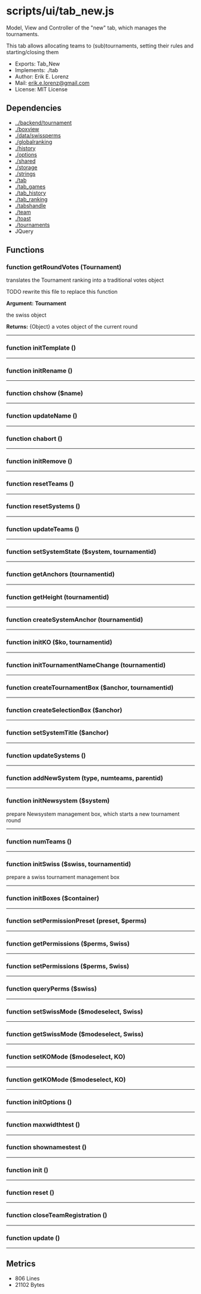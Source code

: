 # scripts/ui/tab_new.js


Model, View and Controller of the "new" tab, which manages the tournaments.

This tab allows allocating teams to (sub)tournaments, setting their rules and
starting/closing them

* Exports: Tab_New
* Implements: ./tab
* Author: Erik E. Lorenz 
* Mail: <erik.e.lorenz@gmail.com>
* License: MIT License


## Dependencies

* <a href="../backend/tournament.html">../backend/tournament</a>
* <a href="./boxview.html">./boxview</a>
* <a href="./data/swissperms.html">./data/swissperms</a>
* <a href="./globalranking.html">./globalranking</a>
* <a href="./history.html">./history</a>
* <a href="./options.html">./options</a>
* <a href="./shared.html">./shared</a>
* <a href="./storage.html">./storage</a>
* <a href="./strings.html">./strings</a>
* <a href="./tab.html">./tab</a>
* <a href="./tab_games.html">./tab_games</a>
* <a href="./tab_history.html">./tab_history</a>
* <a href="./tab_ranking.html">./tab_ranking</a>
* <a href="./tabshandle.html">./tabshandle</a>
* <a href="./team.html">./team</a>
* <a href="./toast.html">./toast</a>
* <a href="./tournaments.html">./tournaments</a>
* JQuery


## Functions

###   function getRoundVotes (Tournament)
translates the Tournament ranking into a traditional votes object

TODO rewrite this file to replace this function

**Argument:** **Tournament**

the swiss object

**Returns:** {Object} a votes object of the current round

---


###   function initTemplate ()

---

###   function initRename ()

---

###     function chshow ($name)

---

###     function updateName ()

---

###     function chabort ()

---

###   function initRemove ()

---

###   function resetTeams ()

---

###   function resetSystems ()

---

###   function updateTeams ()

---

###   function setSystemState ($system, tournamentid)

---

###   function getAnchors (tournamentid)

---

###   function getHeight (tournamentid)

---

###   function createSystemAnchor (tournamentid)

---

###   function initKO ($ko, tournamentid)

---

###   function initTournamentNameChange (tournamentid)

---

###   function createTournamentBox ($anchor, tournamentid)

---

###   function createSelectionBox ($anchor)

---

###   function setSystemTitle ($anchor)

---

###   function updateSystems ()

---

###   function addNewSystem (type, numteams, parentid)

---

###   function initNewsystem ($system)
prepare Newsystem management box, which starts a new tournament round

---


###     function numTeams ()

---

###   function initSwiss ($swiss, tournamentid)
prepare a swiss tournament management box

---


###   function initBoxes ($container)

---

###   function setPermissionPreset (preset, $perms)

---

###   function getPermissions ($perms, Swiss)

---

###   function setPermissions ($perms, Swiss)

---

###   function queryPerms ($swiss)

---

###   function setSwissMode ($modeselect, Swiss)

---

###   function getSwissMode ($modeselect, Swiss)

---

###   function setKOMode ($modeselect, KO)

---

###   function getKOMode ($modeselect, KO)

---

###   function initOptions ()

---

###     function maxwidthtest ()

---

###     function shownamestest ()

---

###   function init ()

---

###   function reset ()

---

###   function closeTeamRegistration ()

---

###   function update ()

---

## Metrics

* 806 Lines
* 21102 Bytes

